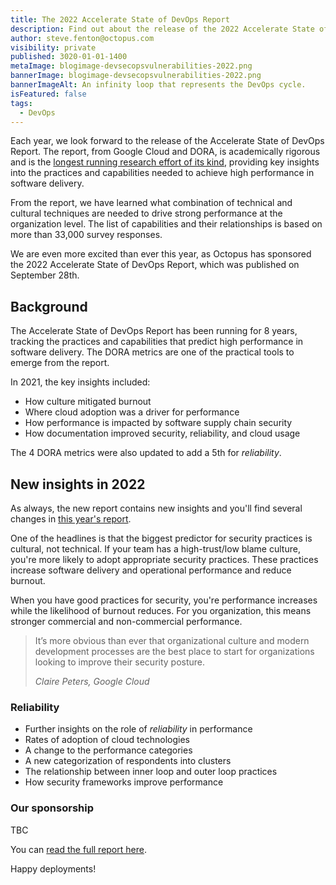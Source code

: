 ```yaml
---
title: The 2022 Accelerate State of DevOps Report
description: Find out about the release of the 2022 Accelerate State of DevOps report. 
author: steve.fenton@octopus.com
visibility: private
published: 3020-01-01-1400
metaImage: blogimage-devsecopsvulnerabilities-2022.png
bannerImage: blogimage-devsecopsvulnerabilities-2022.png
bannerImageAlt: An infinity loop that represents the DevOps cycle.
isFeatured: false
tags:
  - DevOps
---
```


Each year, we look forward to the release of the Accelerate State of DevOps Report. The report, from Google Cloud and DORA, is academically rigorous and is the [longest running research effort of its kind](https://www.devops-research.com/research.html), providing key insights into the practices and capabilities needed to achieve high performance in software delivery.

From the report, we have learned what combination of technical and cultural techniques are needed to drive strong performance at the organization level. The list of capabilities and their relationships is based on more than 33,000 survey responses.

We are even more excited than ever this year, as Octopus has sponsored the 2022 Accelerate State of DevOps Report, which was published on September 28th.

## Background

The Accelerate State of DevOps Report has been running for 8 years, tracking the practices and capabilities that predict high performance in software delivery. The DORA metrics are one of the practical tools to emerge from the report.

In 2021, the key insights included:

- How culture mitigated burnout
- Where cloud adoption was a driver for performance
- How performance is impacted by software supply chain security
- How documentation improved security, reliability, and cloud usage

The 4 DORA metrics were also updated to add a 5th for _reliability_.

## New insights in 2022

As always, the new report contains new insights and you'll find several changes in [this year's report](https://cloud.google.com/devops/state-of-devops/).

One of the headlines is that the biggest predictor for security practices is cultural, not technical. If your team has a high-trust/low blame culture, you're more likely to adopt appropriate security practices. These practices increase software delivery and operational performance and reduce burnout.



When you have good practices for security, you're performance increases while the likelihood of burnout reduces. For you organization, this means stronger commercial and non-commercial performance.

> It’s more obvious than ever that organizational culture 
> and modern development processes are the best place to start for 
> organizations looking to improve their security posture.
> 
> <cite>Claire Peters, Google Cloud</cite>



### Reliability



- Further insights on the role of _reliability_ in performance
- Rates of adoption of cloud technologies
- A change to the performance categories
- A new categorization of respondents into clusters
- The relationship between inner loop and outer loop practices
- How security frameworks improve performance

### Our sponsorship

TBC



You can [read the full report here](https://cloud.google.com/devops/state-of-devops/).

Happy deployments!
